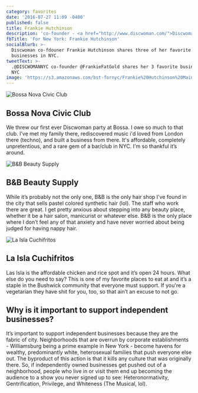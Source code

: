 ```yaml
---
category: favorites
date: '2016-07-27 11:09 -0400'
published: false
title: Frankie Hutchinson
description: 'co-founder - <a href="http://www.discwoman.com/">Discwoman</a>'
fbTitle: 'For New York: Frankie Hutchinson'
socialBlurb: >-
  Discwoman co-fdouner Frankie Hutchinson shares three of her favorite local
  businesses in NYC.
tweetText: >-
  .@DISCWOMANNYC co-founder @FrankieFatGold shares her 3 favorite businesses in
  NYC
image: 'https://s3.amazonaws.com/bst-fornyc/Frankie%20Hutchinson%20Main%20Portrait.jpg'
---
```

![Bossa Nova Civic Club](https://s3.amazonaws.com/bst-fornyc/Frankie%20Hutchinson%20Bossa%20Nova%20Civic%20Club.jpg)
## Bossa Nova Civic Club
We threw our first ever Discwoman party at Bossa. I owe so much to that club. I’ve met my family there, rediscovered music i'd loved from London there (techno), and built a business from there. It's affordable, completely unpretentious, and a rare gem of a bar/club in NYC. I'm so thankful it’s around.

![B&B Beauty Supply](https://s3.amazonaws.com/bst-fornyc/Frankie%20Huthinson%20Beauty%20Supply.jpg)
## B&B Beauty Supply
While it’s probably not the only one, B&B is the only hair shop I've found in the city that sells pastel colored synthetic hair (lol). The staff who work there are great. I get pretty anxious about stepping into any beauty place, whether it be a hair salon, manicurist or whatever else. B&B is the only place where I don’t feel any of that anxiety and have never worried about being judged for having nappy hair.

![La Isla Cuchifritos](https://s3.amazonaws.com/bst-fornyc/Frankie%20Hutchinson%20La%20Isla.jpg)
## La Isla Cuchifritos
Las Isla is the affordable chicken and rice spot and it’s open 24 hours. What else do you need to say? This is one of my favorite places to eat at and it’s a staple in the Bushwick community that everyone must support. If you're a vegetarian they have shit for you, too, so that ain’t an excuse to not go.

## Why is it important to support independent businesses?
It’s important to support independent businesses because they are the fabric of city. Neighborhoods that are overrun by corporate establishments - Williamsburg being a prime example in New York - become havens for wealthy, predominantly white, heterosexual families that push everyone else out. The byproduct of this action is that it kills any culture that was originally there. So, if independently owned businesses get pushed out of a neighborhood, people who live in or visit them end up becoming the audience to a show you never signed up to see: Heteronormativity, Gentrification, Privilege, and Whiteness (The Musical, lol). 
